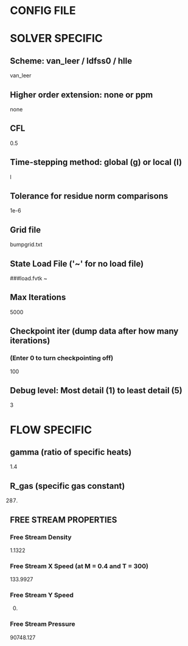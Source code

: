 CONFIG FILE
===========

# SOLVER SPECIFIC

## Scheme: van_leer / ldfss0 / hlle
van_leer

## Higher order extension: none or ppm
none

## CFL
0.5

## Time-stepping method: global (g) or local (l)
l

## Tolerance for residue norm comparisons
1e-6

## Grid file
bumpgrid.txt

## State Load File ('~' for no load file)
###load.fvtk
~

## Max Iterations
5000

## Checkpoint iter (dump data after how many iterations)
### (Enter 0 to turn checkpointing off)
100

## Debug level: Most detail (1) to least detail (5)
3

# FLOW SPECIFIC

## gamma (ratio of specific heats)
1.4

## R\_gas (specific gas constant)
287.

## FREE STREAM PROPERTIES

### Free Stream Density
1.1322

### Free Stream X Speed (at M = 0.4 and T = 300)
133.9927

### Free Stream Y Speed
0.

### Free Stream Pressure
90748.127

